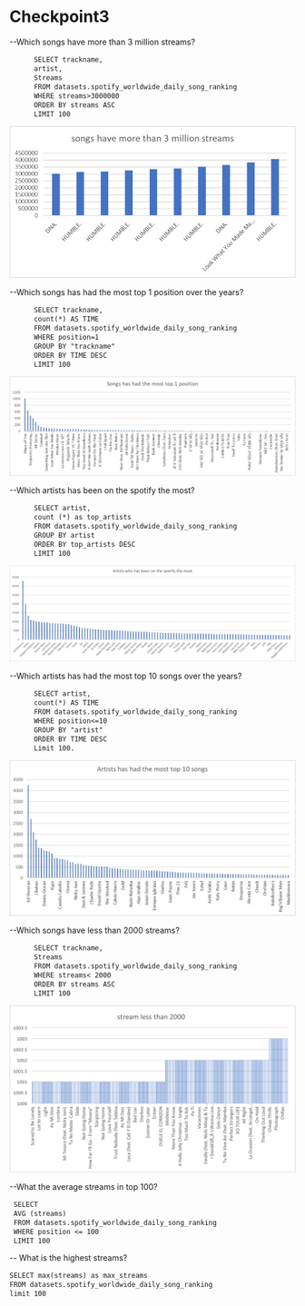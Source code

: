 # Checkpoint3 

--Which songs have more than 3 million streams?
          
          SELECT trackname,
          artist,
          Streams
          FROM datasets.spotify_worldwide_daily_song_ranking
          WHERE streams>3000000
          ORDER BY streams ASC
          LIMIT 100

![Checkpoint3](checkpoint2.jpg)

--Which songs has had the most top 1 position over the years?

          SELECT trackname,
          count(*) AS TIME
          FROM datasets.spotify_worldwide_daily_song_ranking
          WHERE position=1
          GROUP BY "trackname"
          ORDER BY TIME DESC
          LIMIT 100 

![Checkpoint3](checkpoint3.jpg)

--Which artists has been on the spotify the most?
          
          SELECT artist,
          count (*) as top_artists
          FROM datasets.spotify_worldwide_daily_song_ranking
          GROUP BY artist
          ORDER BY top_artists DESC
          LIMIT 100 

![Checkpoint3](checkpoint4.jpg)

--Which artists has had the most top 10 songs over the years?
          
          SELECT artist,
          count(*) AS TIME
          FROM datasets.spotify_worldwide_daily_song_ranking
          WHERE position<=10 
          GROUP BY "artist"
          ORDER BY TIME DESC
          Limit 100.

![Checkpoint3](checkpoint5.jpg)

--Which songs have less than 2000  streams?
          
          SELECT trackname,
          Streams
          FROM datasets.spotify_worldwide_daily_song_ranking
          WHERE streams< 2000
          ORDER BY streams ASC
          LIMIT 100

![Checkpoint3](checkpoint1.jpg)



--What the average streams in top 100? 

     SELECT 
     AVG (streams)
     FROM datasets.spotify_worldwide_daily_song_ranking 
     WHERE position <= 100 
     LIMIT 100

-- What is  the highest streams? 
    
    SELECT max(streams) as max_streams
    FROM datasets.spotify_worldwide_daily_song_ranking 
    limit 100 



